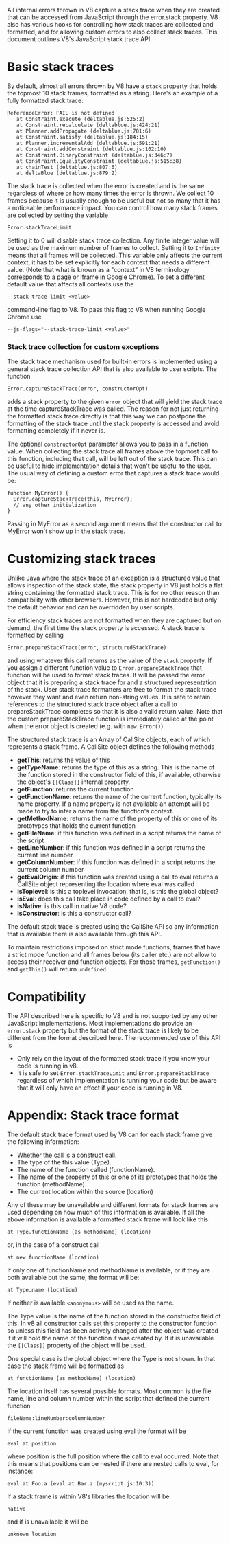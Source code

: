 All internal errors thrown in V8 capture a stack trace when they are created that can be accessed from JavaScript through the error.stack property.  V8 also has various hooks for controlling how stack traces are collected and formatted, and for allowing custom errors to also collect stack traces.  This document outlines V8's JavaScript stack trace API.

# Basic stack traces

By default, almost all errors thrown by V8 have a `stack` property that holds the topmost 10 stack frames, formatted as a string.  Here's an example of a fully formatted stack trace:

```
ReferenceError: FAIL is not defined
   at Constraint.execute (deltablue.js:525:2)
   at Constraint.recalculate (deltablue.js:424:21)
   at Planner.addPropagate (deltablue.js:701:6)
   at Constraint.satisfy (deltablue.js:184:15)
   at Planner.incrementalAdd (deltablue.js:591:21)
   at Constraint.addConstraint (deltablue.js:162:10)
   at Constraint.BinaryConstraint (deltablue.js:346:7)
   at Constraint.EqualityConstraint (deltablue.js:515:38)
   at chainTest (deltablue.js:807:6)
   at deltaBlue (deltablue.js:879:2)
```

The stack trace is collected when the error is created and is the same regardless of where or how many times the error is thrown.  We collect 10 frames because it is usually enough to be useful but not so many that it has a noticeable performance impact.  You can control how many stack frames are collected by setting the variable

```
Error.stackTraceLimit
```

Setting it to 0 will disable stack trace collection.  Any finite integer value will be used as the maximum number of frames to collect.  Setting it to `Infinity` means that all frames will be collected.  This variable only affects the current context, it has to be set explicitly for each context that needs a different value.  (Note that what is known as a "context" in V8 terminology corresponds to a page or iframe in Google Chrome).  To set a different default value that affects all contexts use the

```
--stack-trace-limit <value>
```

command-line flag to V8.  To pass this flag to V8 when running Google Chrome use

```
--js-flags="--stack-trace-limit <value>"
```

### Stack trace collection for custom exceptions
The stack trace mechanism used for built-in errors is implemented using a general stack trace collection API that is also available to user scripts.  The function

```
Error.captureStackTrace(error, constructorOpt)
```

adds a stack property to the given `error` object that will yield the stack trace at the time captureStackTrace was called.  The reason for not just returning the formatted stack trace directly is that this way we can postpone the formatting of the stack trace until the stack property is accessed and avoid formatting completely if it never is.

The optional `constructorOpt` parameter allows you to pass in a function value.  When collecting the stack trace all frames above the topmost call to this function, including that call, will be left out of the stack trace.  This can be useful to hide implementation details that won't be useful to the user.  The usual way of defining a custom error that captures a stack trace would be:

```
function MyError() {
  Error.captureStackTrace(this, MyError);
  // any other initialization
}
```

Passing in MyError as a second argument means that the constructor call to MyError won't show up in the stack trace.

# Customizing stack traces
Unlike Java where the stack trace of an exception is a structured value that allows inspection of the stack state, the stack property in V8 just holds a flat string containing the formatted stack trace.  This is for no other reason than compatibility with other browsers.  However, this is not hardcoded but only the default behavior and can be overridden by user scripts.

For efficiency stack traces are not formatted when they are captured but on demand, the first time the stack property is accessed.  A stack trace is formatted by calling

```
Error.prepareStackTrace(error, structuredStackTrace)
```

and using whatever this call returns as the value of the `stack` property.  If you assign a different function value to `Error.prepareStackTrace` that function will be used to format stack traces.  It will be passed the error object that it is preparing a stack trace for and a structured representation of the stack.  User stack trace formatters are free to format the stack trace however they want and even return non-string values.  It is safe to retain references to the structured stack trace object after a call to prepareStackTrace completes so that it is also a valid return value.  Note that the custom prepareStackTrace function is immediately called at the point when the error object is created (e.g. with `new Error()`).

The structured stack trace is an Array of CallSite objects, each of which represents a stack frame.  A CallSite object defines the following methods

  * **getThis**: returns the value of this
  * **getTypeName**: returns the type of this as a string.  This is the name of the function stored in the constructor field of this, if available, otherwise the object's `[[Class]]` internal property.
  * **getFunction**: returns the current function
  * **getFunctionName**: returns the name of the current function, typically its name property.  If a name property is not available an attempt will be made to try to infer a name from the function's context.
  * **getMethodName**: returns the name of the property of this or one of its prototypes that holds the current function
  * **getFileName**: if this function was defined in a script returns the name of the script
  * **getLineNumber**: if this function was defined in a script returns the current line number
  * **getColumnNumber**: if this function was defined in a script returns the current column number
  * **getEvalOrigin**: if this function was created using a call to eval returns a CallSite object representing the location where eval was called
  * **isToplevel**: is this a toplevel invocation, that is, is this the global object?
  * **isEval**: does this call take place in code defined by a call to eval?
  * **isNative**: is this call in native V8 code?
  * **isConstructor**: is this a constructor call?

The default stack trace is created using the CallSite API so any information that is available there is also available through this API.

To maintain restrictions imposed on strict mode functions, frames that have a strict mode function and all frames below (its caller etc.) are not allow to access their receiver and function objects. For those frames, `getFunction()` and `getThis()` will return `undefined`.

# Compatibility
The API described here is specific to V8 and is not supported by any other JavaScript implementations.  Most implementations do provide an `error.stack` property but the format of the stack trace is likely to be different from the format described here.  The recommended use of this API is

  * Only rely on the layout of the formatted stack trace if you know your code is running in v8.
  * It is safe to set `Error.stackTraceLimit` and `Error.prepareStackTrace` regardless of which implementation is running your code but be aware that it will only have an effect if your code is running in V8.

# Appendix: Stack trace format
The default stack trace format used by V8 can for each stack frame give the following information:

  * Whether the call is a construct call.
  * The type of the this value (Type).
  * The name of the function called (functionName).
  * The name of the property of this or one of its prototypes that holds the function (methodName).
  * The current location within the source (location)

Any of these may be unavailable and different formats for stack frames are used depending on how much of this information is available.  If all the above information is available a formatted stack frame will look like this:

```
at Type.functionName [as methodName] (location)
```

or, in the case of a construct call

```
at new functionName (location)
```

If only one of functionName and methodName is available, or if they are both available but the same, the format will be:

```
at Type.name (location)
```

If neither is available `<anonymous>` will be used as the name.

The Type value is the name of the function stored in the constructor field of this.  In v8 all constructor calls set this property to the constructor function so unless this field has been actively changed after the object was created it it will hold the name of the function it was created by.  If it is unavailable the `[[Class]]` property of the object will be used.

One special case is the global object where the Type is not shown.  In that case the stack frame will be formatted as

```
at functionName [as methodName] (location)
```

The location itself has several possible formats.  Most common is the file name, line and column number within the script that defined the current function

```
fileName:lineNumber:columnNumber
```

If the current function was created using eval the format will be

```
eval at position
```

where position is the full position where the call to eval occurred.  Note that this means that positions can be nested if there are nested calls to eval, for instance:

```
eval at Foo.a (eval at Bar.z (myscript.js:10:3))
```

If a stack frame is within V8's libraries the location will be

```
native
```

and if is unavailable it will be

```
unknown location
```